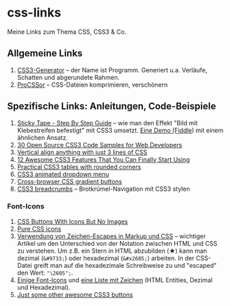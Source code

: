 css-links
=========

Meine Links zum Thema CSS, CSS3 &amp; Co.

## Allgemeine Links

1. [CSS3-Generator](http://css3generator.com) – der Name ist Programm. Generiert u.a. Verläufe, Schatten und abgerundete Rahmen.
2. [ProCSSor](http://procssorapp.com) – CSS-Dateien komprimieren, verschönern


## Spezifische Links: Anleitungen, Code-Beispiele
1. [Sticky Tape - Step By Step Guide](http://cssdemos.tupence.co.uk/stepbystep/stepbystep-stickytape.htm) – wie man den Effekt "Bild mit Klebestreifen befestigt" mit CSS3 umsetzt. [Eine Demo (Fiddle](http://jsfiddle.net/codepo8/WzMdH/)) mit einem ähnlichen Ansatz.
2. [30 Open Source CSS3 Code Samples for Web Developers](http://designwoop.com/2013/12/30-open-source-css3-code-samples-web-developers/)
3. [Vertical align anything with just 3 lines of CSS](http://zerosixthree.se/vertical-align-anything-with-just-3-lines-of-css/)
4. [12 Awesome CSS3 Features That You Can Finally Start Using](http://tutorialzine.com/2013/10/12-awesome-css3-features-you-can-finally-use/)
5. [Practical CSS3 tables with rounded corners](http://www.red-team-design.com/practical-css3-tables-with-rounded-corners)
6. [CSS3 animated dropdown menu](http://www.red-team-design.com/css3-animated-dropdown-menu)
7. [Cross-browser CSS gradient buttons](http://www.red-team-design.com/cross-browser-css-gradient-buttons)
8. [CSS3 breadcrumbs](http://www.red-team-design.com/css3-breadcrumbs) – Brotkrümel-Navigation mit CSS3 stylen

### Font-Icons

1. [CSS Buttons With Icons But No Images](http://www.paulund.co.uk/css-buttons-with-icons-but-no-images)
2. [Pure CSS icons](http://sherybrauner.com/samples/pure-css-icons/)
3. [Verwendung von Zeichen-Escapes in Markup und CSS](http://www.w3.org/International/questions/qa-escapes) – wichtiger Artikel um den Unterschied von der Notation zwischen HTML und CSS zu verstehen. Um z.B. ein Stern in HTML abzubilden (&#9733;) kann man dezimal (`&#9733;`) oder hexadezimal (`&#x2605;`) arbeiten. In der CSS-Datei greift man auf die hexadezimale Schreibweise zu und "escaped" den Wert: `"\2605";`.
4. [Einige Font-Icons](http://goetter.fr/unicode/) und [eine Liste mit Zeichen](http://www.gemeinde-michendorf.de/homepage/8sonstiges/entity.php) (HTML Entities, Dezimal und Hexadezimal).
5. [Just some other awesome CSS3 buttons](http://www.red-team-design.com/just-another-awesome-css3-buttons)
